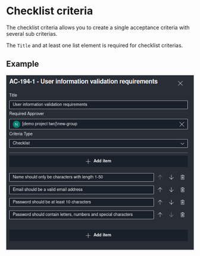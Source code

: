 # Checklist criteria

The checklist criteria allows you to create a single acceptance criteria with several sub criterias.

The `Title` and at least one list element is required for checklist criterias.

## Example

![](/img/acceptance-criterias/checklist-criteria.png)
